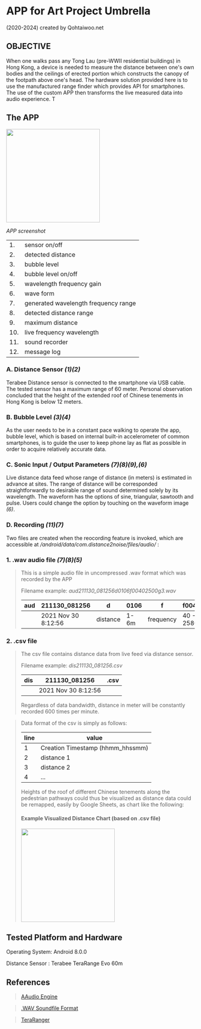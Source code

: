 # APP for Art Project Umbrella
 (2020-2024)
 created by Qohtaiwoo.net

## OBJECTIVE

When one walks pass any Tong Lau (pre-WWII residential buildings) in Hong Kong, a device is needed to measure the distance between one's own bodies and the ceilings of
erected portion which constructs the canopy of the footpath above one's head. The hardware solution provided here is to use the manufactured range finder which provides API for smartphones.
The use of the custom APP then transforms the live measured data into audio experience. T

## The APP
 
<img src="https://i.ibb.co/NsGNQdx/app-screenshot.jpg" width="250" border="0">

_APP screenshot_

||  |
|---|--------------- |
|1. | sensor on/off |
|2. | detected distance|
|3. | bubble level|
|4. | bubble level on/off |
|5. | wavelength frequency gain |
|6. | wave form |
|7. | generated wavelength frequency range |
|8. | detected distance range |
|9. | maximum distance |
|10. | live frequency wavelength |
|11. | sound recorder |
|12. | message log |


### A. Distance Sensor _(1)(2)_

Terabee Distance sensor is connected to the smartphone via USB cable. The tested sensor has a maximum range of 60 meter. Personal observation concluded that the height of the extended roof of Chinese tenements in Hong Kong is below 12 meters.

### B. Bubble Level _(3)(4)_

As the user needs to be in a constant pace walking to operate the app, bubble level, which is based on internal built-in accelerometer of
common smartphones, is to guide the user to keep phone lay as flat as possible in order to acquire relatively accurate data.

### C. Sonic Input / Output Parameters _(7)(8)(9),(6)_

Live distance data feed whose range of distance (in meters) is estimated in advance at sites.
The range of distance will be corresponded straightforwardly to desirable range of sound determined solely by its wavelength.
The waveform has the options of sine, triangular, sawtooth and pulse. Users could change the option by touching on the waveform image _(6)_.

### D. Recording _(11)(7)_

Two files are created when the reocording feature is invoked, which
are accessible at _/android/data/com.distance2noise/files/audio/_ :

### 1. .wav audio file _(7)(8)(5)_
>This is a simple audio file in uncompressed .wav format which was recorded by the APP
>  
>Filename example:
>_aud211130_081256d0106f00402500g3.wav_
>
>|aud| 211130_081256|d|0106|f|f00402500|g|3|.wav |
>|---|--------------|-|----|-|---------|-|-|---- |
>|   | 2021 Nov 30 8:12:56|distance|1-6m|frequency|40 - 2580Hz|amplitude gain|x3| |
>
### 2. .csv file  
>The csv file contains distance data from live feed via distance sensor.
>   
>Filename example:
>_dis211130_081256.csv_
>
>|dis| 211130_081256|.csv |
>|---|--------------|---- |
>|   | 2021 Nov 30 8:12:56| |
>   
>Regardless of data bandwidth, distance in meter will be constantly
>recorded 600 times per minute.

>Data format of the csv  is simply as follows:
>   
>|line| value |
>|---|---------- |
>| 1  | Creation Timestamp (hhmm_hhssmm) |
>| 2  |  distance 1 |   
>| 3  |  distance 2 |   
>| 4  |  ... |   
>   
>Heights of the roof of different Chinese tenements along the pedestrian pathways could thus be visualized
>as distance data could be remapped, easily by Google Sheets, as chart like the following:
>
>#### Example Visualized Distance Chart (based on .csv file)
><img src="https://i.ibb.co/R4DTWF4/sketch-1662554043749.jpg" height="250">
>
>


## Tested Platform and Hardware

Operating System: Android 8.0.0

Distance Sensor : Terabee TeraRange Evo 60m

## References

>[AAudio Engine](https://developer.android.com/ndk/guides/audio/aaudio/aaudio)

>[.WAV Soundfile Format ](http://soundfile.sapp.org/doc/WaveFormat/)

>[TeraRanger](https://www.terabee.com/shop/lidar-tof-range-finders/teraranger-evo-60m/)






